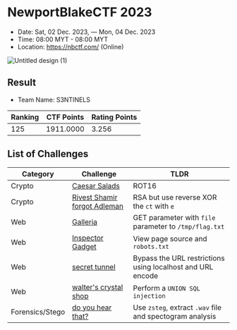 # NewportBlakeCTF 2023
- Date: Sat, 02 Dec. 2023, — Mon, 04 Dec. 2023
- Time:  08:00 MYT -  08:00 MYT
- Location: https://nbctf.com/  (Online)
  
![Untitled design (1)](https://github.com/user-attachments/assets/0848dcee-19a0-48b3-8131-1019e90c1426)

## Result

- Team Name: S3NTINELS
  
| Ranking                       | CTF Points        | Rating Points                |
| ------------------------------| ----------------- | -----------------------------| 
|    125                        | 1911.0000         | 3.256                         |

## List of Challenges

| Category                        | Challenge                                                          | TLDR                |
| ------------------------------- | ------------------------------------------------------------ | ------------------------------------------------------------| 
|    Crypto                        | <a href = https://github.com/ArifPeycal/NewportBlakeCTF2023/tree/main/Caesar%20Salads> Caesar Salads</a> | ROT16
|    Crypto                        | <a href = https://github.com/ArifPeycal/NewportBlakeCTF2023/tree/main/Rivest%20Shamir%20forgot%20Adleman> Rivest Shamir forgot Adleman </a> | RSA but use reverse XOR the ```ct``` with ```e```
|    Web                        | <a href = https://github.com/ArifPeycal/NewportBlakeCTF2023/tree/main/Galleria> Galleria</a> | GET parameter with ```file``` parameter to ```/tmp/flag.txt```
|    Web           | <a href = "https://github.com/ArifPeycal/NewportBlakeCTF2023/tree/main/Inspector%20Gadget"> Inspector Gadget </a> | View page source and ```robots.txt```
|    Web                        | <a href = https://github.com/ArifPeycal/NewportBlakeCTF2023/tree/main/secret%20tunnel> secret tunnel</a> | Bypass the URL restrictions using localhost and URL encode
|    Web                        | <a href = "https://github.com/ArifPeycal/NewportBlakeCTF2023/tree/main/walter's%20crystal%20shop"> walter's crystal shop</a> | Perform a ```UNION SQL injection```
|    Forensics/Stego                        | <a href = https://github.com/ArifPeycal/NewportBlakeCTF2023/tree/main/do%20you%20hear%20that%3F> do you hear that? </a> | Use ```zsteg```, extract ```.wav``` file and spectogram analysis 
